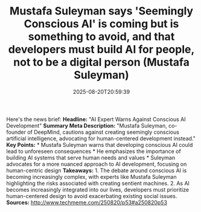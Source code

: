 ﻿---
title: "Mustafa Suleyman says 'Seemingly Conscious AI' is coming but is something to avoid, and that developers must build AI for people, not to be a digital person (Mustafa Suleyman)"
date: "2025-08-20T20:59:39"
category: "Markets"
summary: ""
slug: "mustafa suleyman says seemingly conscious ai is coming but i"
source_urls:
  - "http://www.techmeme.com/250820/p53#a250820p53"
seo:
  title: "Mustafa Suleyman says 'Seemingly Conscious AI' is coming but is something to avoid, and that developers must build AI for people, not to be a digital person (Mustafa Suleyman) | Hash n Hedge"
  description: ""
  keywords: ["news", "markets", "brief"]
---
Here's the news brief:  **Headline:** "AI Expert Warns Against Conscious AI Development"  **Summary Meta Description:** "Mustafa Suleyman, co-founder of DeepMind, cautions against creating seemingly conscious artificial intelligence, advocating for human-centered development instead."  **Key Points:**  * Mustafa Suleyman warns that developing conscious AI could lead to unforeseen consequences * He emphasizes the importance of building AI systems that serve human needs and values * Suleyman advocates for a more nuanced approach to AI development, focusing on human-centric design  **Takeaways:**  1. The debate around conscious AI is becoming increasingly complex, with experts like Mustafa Suleyman highlighting the risks associated with creating sentient machines. 2. As AI becomes increasingly integrated into our lives, developers must prioritize human-centered design to avoid exacerbating existing social issues.  **Sources:** http://www.techmeme.com/250820/p53#a250820p53 

